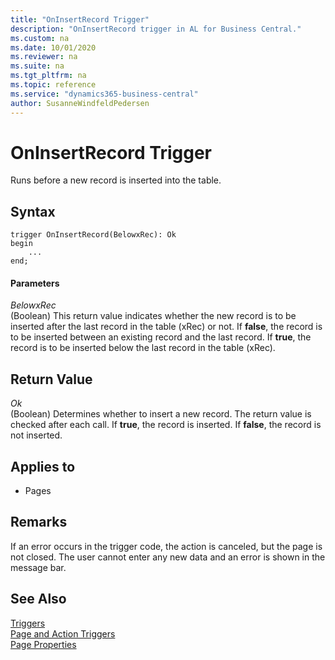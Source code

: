 ```yaml
---
title: "OnInsertRecord Trigger"
description: "OnInsertRecord trigger in AL for Business Central."
ms.custom: na
ms.date: 10/01/2020
ms.reviewer: na
ms.suite: na
ms.tgt_pltfrm: na
ms.topic: reference
ms.service: "dynamics365-business-central"
author: SusanneWindfeldPedersen
---
```


# OnInsertRecord Trigger

Runs before a new record is inserted into the table.  

## Syntax  

```AL
trigger OnInsertRecord(BelowxRec): Ok
begin
    ...
end;
```  

#### Parameters

 *BelowxRec*  
 \(Boolean\) This return value indicates whether the new record is to be inserted after the last record in the table \(xRec\) or not. If **false**, the record is to be inserted between an existing record and the last record. If **true**, the record is to be inserted below the last record in the table \(xRec\).  

## Return Value

 *Ok*  
 \(Boolean\) Determines whether to insert a new record. The return value is checked after each call. If **true**, the record is inserted. If **false**, the record is not inserted.  
  
## Applies to  
  
- Pages  
  
## Remarks

If an error occurs in the trigger code, the action is canceled, but the page is not closed. The user cannot enter any new data and an error is shown in the message bar.  
  
## See Also  

[Triggers](devenv-triggers.md)  
[Page and Action Triggers](devenv-page-and-action-triggers.md)  
[Page Properties](../properties/devenv-properties.md)